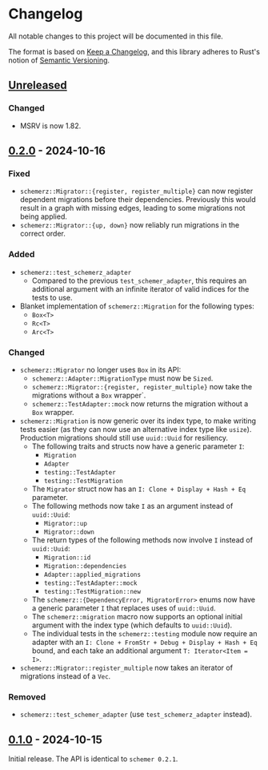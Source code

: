 # Changelog
All notable changes to this project will be documented in this file.

The format is based on [Keep a Changelog](https://keepachangelog.com/en/1.0.0/),
and this library adheres to Rust's notion of
[Semantic Versioning](https://semver.org/spec/v2.0.0.html).


<!-- next-header -->
## [Unreleased]

### Changed
- MSRV is now 1.82.

## [0.2.0] - 2024-10-16

### Fixed
- `schemerz::Migrator::{register, register_multiple}` can now register dependent
  migrations before their dependencies. Previously this would result in a graph
  with missing edges, leading to some migrations not being applied.
- `schemerz::Migrator::{up, down}` now reliably run migrations in the correct
  order.

### Added
- `schemerz::test_schemerz_adapter`
  - Compared to the previous `test_schemer_adapter`, this requires an additional
    argument with an infinite iterator of valid indices for the tests to use.
- Blanket implementation of `schemerz::Migration` for the following types:
  - `Box<T>`
  - `Rc<T>`
  - `Arc<T>`

### Changed
- `schemerz::Migrator` no longer uses `Box` in its API:
  - `schemerz::Adapter::MigrationType` must now be `Sized`.
  - `schemerz::Migrator::{register, register_multiple}` now take the migrations
    without a `Box` wrapper`.
  - `schemerz::TestAdapter::mock` now returns the migration without a `Box`
    wrapper.
- `schemerz::Migration` is now generic over its index type, to make writing
  tests easier (as they can now use an alternative index type like `usize`).
  Production migrations should still use `uuid::Uuid` for resiliency.
  - The following traits and structs now have a generic parameter `I`:
    - `Migration`
    - `Adapter`
    - `testing::TestAdapter`
    - `testing::TestMigration`
  - The `Migrator` struct now has an `I: Clone + Display + Hash + Eq` parameter.
  - The following methods now take `I` as an argument instead of `uuid::Uuid`:
    - `Migrator::up`
    - `Migrator::down`
  - The return types of the following methods now involve `I` instead of
    `uuid::Uuid`:
    - `Migration::id`
    - `Migration::dependencies`
    - `Adapter::applied_migrations`
    - `testing::TestAdapter::mock`
    - `testing::TestMigration::new`
  - The `schemerz::{DependencyError, MigratorError>` enums now have a generic
    parameter `I` that replaces uses of `uuid::Uuid`.
  - The `schemerz::migration` macro now supports an optional initial argument
    with the index type (which defaults to `uuid::Uuid`).
  - The individual tests in the `schemerz::testing` module now require an
    adapter with an `I: Clone + FromStr + Debug + Display + Hash + Eq` bound,
    and each take an additional argument `T: Iterator<Item = I>`.
- `schemerz::Migrator::register_multiple` now takes an iterator of migrations
  instead of a `Vec`.

### Removed
- `schemerz::test_schemer_adapter` (use `test_schemerz_adapter` instead).

## [0.1.0] - 2024-10-15
Initial release. The API is identical to `schemer 0.2.1`.


<!-- next-url -->
[Unreleased]: https://github.com/zcash/schemerz/compare/schemerz-0.2.0...HEAD
[0.2.0]: https://github.com/zcash/schemerz/compare/schemerz-0.1.0...schemerz-0.2.0
[0.1.0]: https://github.com/zcash/schemerz/compare/1bfd952b035b87a39df955376e0bdddf98eb6c99...schemerz-0.1.0
